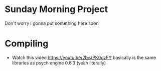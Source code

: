 # Sunday Morning Project
Don't worry i gonna put something here soon
# Compiling
* Watch this video https://youtu.be/2bvJPK0dzFY basically is the same libraries as psych engine 0.6.3 (yeah literally)
